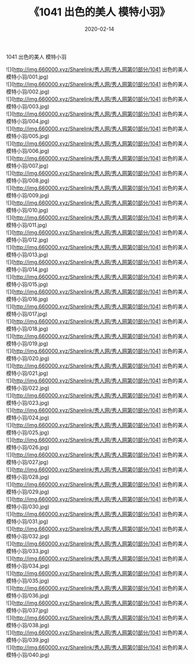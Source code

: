﻿---
layout: post
title:  《1041 出色的美人 模特小羽》
date:   2020-02-14
img: http://img.660000.xyz/Sharelink/秀人网/秀人网第01部分/1041 出色的美人 模特小羽/000.jpg
categories: [美女, 清纯, 唯美]
---

1041 出色的美人 模特小羽

  ![](http://img.660000.xyz/Sharelink/秀人网/秀人网第01部分/1041 出色的美人 模特小羽/001.jpg) <br> ![](http://img.660000.xyz/Sharelink/秀人网/秀人网第01部分/1041 出色的美人 模特小羽/002.jpg) <br> ![](http://img.660000.xyz/Sharelink/秀人网/秀人网第01部分/1041 出色的美人 模特小羽/003.jpg) <br> ![](http://img.660000.xyz/Sharelink/秀人网/秀人网第01部分/1041 出色的美人 模特小羽/004.jpg) <br> ![](http://img.660000.xyz/Sharelink/秀人网/秀人网第01部分/1041 出色的美人 模特小羽/005.jpg) <br> ![](http://img.660000.xyz/Sharelink/秀人网/秀人网第01部分/1041 出色的美人 模特小羽/006.jpg) <br> ![](http://img.660000.xyz/Sharelink/秀人网/秀人网第01部分/1041 出色的美人 模特小羽/007.jpg) <br> ![](http://img.660000.xyz/Sharelink/秀人网/秀人网第01部分/1041 出色的美人 模特小羽/008.jpg) <br> ![](http://img.660000.xyz/Sharelink/秀人网/秀人网第01部分/1041 出色的美人 模特小羽/009.jpg) <br> ![](http://img.660000.xyz/Sharelink/秀人网/秀人网第01部分/1041 出色的美人 模特小羽/010.jpg) <br> ![](http://img.660000.xyz/Sharelink/秀人网/秀人网第01部分/1041 出色的美人 模特小羽/011.jpg) <br> ![](http://img.660000.xyz/Sharelink/秀人网/秀人网第01部分/1041 出色的美人 模特小羽/012.jpg) <br> ![](http://img.660000.xyz/Sharelink/秀人网/秀人网第01部分/1041 出色的美人 模特小羽/013.jpg) <br> ![](http://img.660000.xyz/Sharelink/秀人网/秀人网第01部分/1041 出色的美人 模特小羽/014.jpg) <br> ![](http://img.660000.xyz/Sharelink/秀人网/秀人网第01部分/1041 出色的美人 模特小羽/015.jpg) <br> ![](http://img.660000.xyz/Sharelink/秀人网/秀人网第01部分/1041 出色的美人 模特小羽/016.jpg) <br> ![](http://img.660000.xyz/Sharelink/秀人网/秀人网第01部分/1041 出色的美人 模特小羽/017.jpg) <br> ![](http://img.660000.xyz/Sharelink/秀人网/秀人网第01部分/1041 出色的美人 模特小羽/018.jpg) <br> ![](http://img.660000.xyz/Sharelink/秀人网/秀人网第01部分/1041 出色的美人 模特小羽/019.jpg) <br> ![](http://img.660000.xyz/Sharelink/秀人网/秀人网第01部分/1041 出色的美人 模特小羽/020.jpg) <br> ![](http://img.660000.xyz/Sharelink/秀人网/秀人网第01部分/1041 出色的美人 模特小羽/021.jpg) <br> ![](http://img.660000.xyz/Sharelink/秀人网/秀人网第01部分/1041 出色的美人 模特小羽/022.jpg) <br> ![](http://img.660000.xyz/Sharelink/秀人网/秀人网第01部分/1041 出色的美人 模特小羽/023.jpg) <br> ![](http://img.660000.xyz/Sharelink/秀人网/秀人网第01部分/1041 出色的美人 模特小羽/024.jpg) <br> ![](http://img.660000.xyz/Sharelink/秀人网/秀人网第01部分/1041 出色的美人 模特小羽/025.jpg) <br> ![](http://img.660000.xyz/Sharelink/秀人网/秀人网第01部分/1041 出色的美人 模特小羽/026.jpg) <br> ![](http://img.660000.xyz/Sharelink/秀人网/秀人网第01部分/1041 出色的美人 模特小羽/027.jpg) <br> ![](http://img.660000.xyz/Sharelink/秀人网/秀人网第01部分/1041 出色的美人 模特小羽/028.jpg) <br> ![](http://img.660000.xyz/Sharelink/秀人网/秀人网第01部分/1041 出色的美人 模特小羽/029.jpg) <br> ![](http://img.660000.xyz/Sharelink/秀人网/秀人网第01部分/1041 出色的美人 模特小羽/030.jpg) <br> ![](http://img.660000.xyz/Sharelink/秀人网/秀人网第01部分/1041 出色的美人 模特小羽/031.jpg) <br> ![](http://img.660000.xyz/Sharelink/秀人网/秀人网第01部分/1041 出色的美人 模特小羽/032.jpg) <br> ![](http://img.660000.xyz/Sharelink/秀人网/秀人网第01部分/1041 出色的美人 模特小羽/033.jpg) <br> ![](http://img.660000.xyz/Sharelink/秀人网/秀人网第01部分/1041 出色的美人 模特小羽/034.jpg) <br> ![](http://img.660000.xyz/Sharelink/秀人网/秀人网第01部分/1041 出色的美人 模特小羽/035.jpg) <br> ![](http://img.660000.xyz/Sharelink/秀人网/秀人网第01部分/1041 出色的美人 模特小羽/036.jpg) <br> ![](http://img.660000.xyz/Sharelink/秀人网/秀人网第01部分/1041 出色的美人 模特小羽/037.jpg) <br> ![](http://img.660000.xyz/Sharelink/秀人网/秀人网第01部分/1041 出色的美人 模特小羽/038.jpg) <br> ![](http://img.660000.xyz/Sharelink/秀人网/秀人网第01部分/1041 出色的美人 模特小羽/039.jpg) <br> ![](http://img.660000.xyz/Sharelink/秀人网/秀人网第01部分/1041 出色的美人 模特小羽/040.jpg) <br>